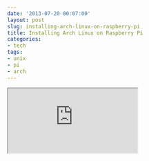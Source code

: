 ```yaml
---
date: '2013-07-20 00:07:00'
layout: post
slug: installing-arch-linux-on-raspberry-pi
title: Installing Arch Linux on Raspberry Pi
categories:
- tech
tags:
- unix
- pi
- arch
---
```


<iframe class="youtube" src="http://www.youtube.com/embed/ktta8hbJ-UY"></iframe>
